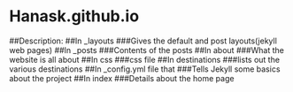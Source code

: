 # Hanask.github.io
##Description:
##In _layouts
###Gives the default and post layouts(jekyll web pages)
##In _posts
###Contents of the posts
##In about 
###What the website is all about
##In css
###css file
##In destinations
###lists out the various destinations
##In  _config.yml file that
###Tells Jekyll some basics about the project
##In index
###Details about the home page
